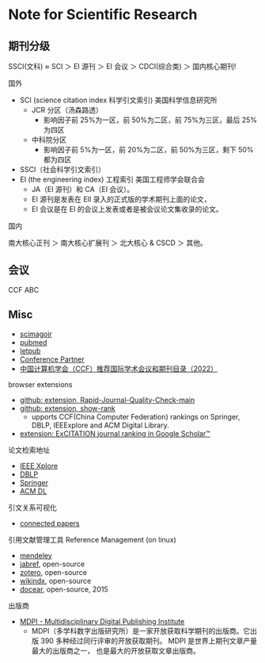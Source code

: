 # Note for Scientific Research

## 期刊分级

SSCI(文科) ≈ SCI ＞ EI 源刊 ＞ EI 会议 ＞ CDCI(综合类) ＞ 国内核心期刊!

国外

- SCI (science citation index 科学引文索引) 美国科学信息研究所
  - JCR 分区（汤森路透）
    - 影响因子前 25%为一区，前 50%为二区，前 75%为三区，最后 25%为四区
  - 中科院分区
    - 影响因子前 5%为一区，前 20%为二区，前 50%为三区，剩下 50%都为四区
- SSCI（社会科学引文索引）
- EI (the engineering index) 工程索引 美国工程师学会联合会
  - JA（EI 源刊）和 CA（EI 会议）。
  - EI 源刊是发表在 EII 录入的正式版的学术期刊上面的论文，
  - EI 会议是在 EI 的会议上发表或者是被会议论文集收录的论文。

国内

南大核心正刊 ＞ 南大核心扩展刊 ＞ 北大核心 & CSCD ＞ 其他。

## 会议

CCF ABC

## Misc

- [scimagojr](https://www.scimagojr.com/index.php)
- [pubmed](https://www.pubmed.pro/home)
- [letpub](https://www.letpub.com.cn/)
- [Conference Partner](https://www.myhuiban.com/)
- [中国计算机学会（CCF）推荐国际学术会议和期刊目录（2022）](https://ying-zhang.cn/misc/2022-ccf-list/)

browser extensions

- [github: extension, Rapid-Journal-Quality-Check-main](https://github.com/AndreasKarasenko/Rapid-Journal-Quality-Check-main)
- [github: extension, show-rank](https://github.com/hnshhslsh/show-rank)
  - upports CCF(China Computer Federation) rankings on Springer, DBLP, IEEExplore and ACM Digital Library.
- [extension: ExCITATION journal ranking in Google Scholar™](https://chromewebstore.google.com/detail/excitation-journal-rankin/aolbomhlimkdakklifkocohcgpmojdia)

论文检索地址

- [IEEE Xplore](https://ieeexplore.ieee.org/Xplore/home.jsp)
- [DBLP](https://dblp.uni-trier.de/db/)
- [Springer](https://link.springer.com/)
- [ACM DL](https://www.acm.org/publications/digital-library)

引文关系可视化

- [connected papers](https://www.connectedpapers.com/)

引用文献管理工具 Reference Management (on linux)

- [mendeley](https://www.mendeley.com/)
- [jabref](https://www.jabref.org/), open-source
- [zotero](https://www.zotero.org/), open-source
- [wikindx](https://wikindx.sourceforge.io/web/trunk/index.html), open-source
- [docear](https://docear.org/), open-source, 2015

出版商

- [MDPI - Multidisciplinary Digital Publishing Institute](https://en.wikipedia.org/wiki/MDPI)
  - MDPI（多学科数字出版研究所）是一家开放获取科学期刊的出版商。它出版 390 多种经过同行评审的开放获取期刊。 MDPI 是世界上期刊文章产量最大的出版商之一， 也是最大的开放获取文章出版商。
